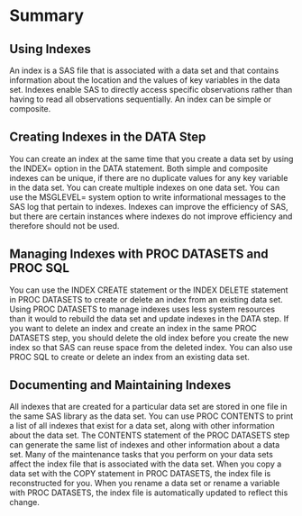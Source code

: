 # Summary
## Using Indexes
An index is a SAS file that is associated with a data set and that contains information about the location and the values of key variables in the data set. Indexes enable SAS to directly access specific observations rather than having to read all observations sequentially. An index can be simple or composite.

## Creating Indexes in the DATA Step
You can create an index at the same time that you create a data set by using the INDEX= option in the DATA statement. Both simple and composite indexes can be unique, if there are no duplicate values for any key variable in the data set. You can create multiple indexes on one data set. You can use the MSGLEVEL= system option to write informational messages to the SAS log that pertain to indexes. Indexes can improve the efficiency of SAS, but there are certain instances where indexes do not improve efficiency and therefore should not be used.

## Managing Indexes with PROC DATASETS and PROC SQL
You can use the INDEX CREATE statement or the INDEX DELETE statement in PROC DATASETS to create or delete an index from an existing data set. Using PROC DATASETS to manage indexes uses less system resources than it would to rebuild the data set and update indexes in the DATA step. If you want to delete an index and create an index in the same PROC DATASETS step, you should delete the old index before you create the new index so that SAS can reuse space from the deleted index. You can also use PROC SQL to create or delete an index from an existing data set.

## Documenting and Maintaining Indexes
All indexes that are created for a particular data set are stored in one file in the same SAS library as the data set. You can use PROC CONTENTS to print a list of all indexes that exist for a data set, along with other information about the data set. The CONTENTS statement of the PROC DATASETS step can generate the same list of indexes and other information about a data set.
Many of the maintenance tasks that you perform on your data sets affect the index file that is associated with the data set. When you copy a data set with the COPY statement in PROC DATASETS, the index file is reconstructed for you. When you rename a data set or rename a variable with PROC DATASETS, the index file is automatically updated to reflect this change.
